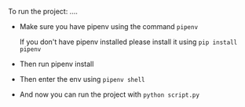 To run the project:
....

- Make sure you have pipenv using the command
`pipenv`

    If you don't have pipenv installed please install it using
`pip install pipenv`

- Then run pipenv install
- Then enter the env using
`pipenv shell`
- And now you can run the project with `python script.py`
